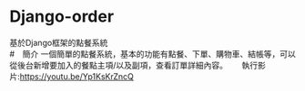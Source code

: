 # Django-order
基於Django框架的點餐系統  
#　簡介
一個簡單的點餐系統，基本的功能有點餐、下單、購物車、結帳等，可以從後台新增要加入的餐點主項/以及副項，查看訂單詳細內容。　　
執行影片:https://youtu.be/Yp1KsKrZncQ 
